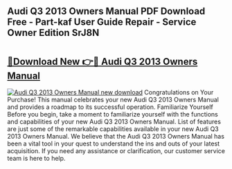 ## Audi Q3 2013 Owners Manual PDF Download Free - Part-kaf User Guide Repair - Service Owner Edition SrJ8N

# <h2><a href="http://cf26806.oget.top/?id=Audi+Q3+2013+Owners+Manual">🔗Download New 👉🔴 Audi Q3 2013 Owners Manual</a></h2>

[![Audi Q3 2013 Owners Manual new download](https://i.imgur.com/5g1atiW.png)](http://cf26806.oget.top/?id=Audi+Q3+2013+Owners+Manual)
Congratulations on Your Purchase! This manual celebrates your new Audi Q3 2013 Owners Manual and provides a roadmap to its successful operation. Familiarize Yourself Before you begin, take a moment to familiarize yourself with the functions and capabilities of your new Audi Q3 2013 Owners Manual. List of features are just some of the remarkable capabilities available in your new Audi Q3 2013 Owners Manual. We believe that the Audi Q3 2013 Owners Manual has been a vital tool in your quest to understand the ins and outs of your latest acquisition. If you need any assistance or clarification, our customer service team is here to help.

